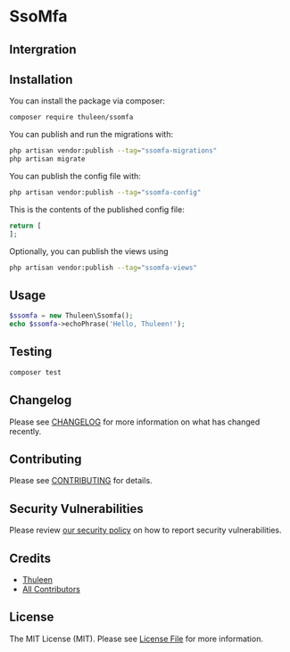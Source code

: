# SsoMfa

## Intergration

## Installation

You can install the package via composer:

```bash
composer require thuleen/ssomfa
```

You can publish and run the migrations with:

```bash
php artisan vendor:publish --tag="ssomfa-migrations"
php artisan migrate
```

You can publish the config file with:

```bash
php artisan vendor:publish --tag="ssomfa-config"
```

This is the contents of the published config file:

```php
return [
];
```

Optionally, you can publish the views using

```bash
php artisan vendor:publish --tag="ssomfa-views"
```

## Usage

```php
$ssomfa = new Thuleen\Ssomfa();
echo $ssomfa->echoPhrase('Hello, Thuleen!');
```

## Testing

```bash
composer test
```

## Changelog

Please see [CHANGELOG](CHANGELOG.md) for more information on what has changed recently.

## Contributing

Please see [CONTRIBUTING](CONTRIBUTING.md) for details.

## Security Vulnerabilities

Please review [our security policy](../../security/policy) on how to report security vulnerabilities.

## Credits

-   [Thuleen](https://github.com/thuleen)
-   [All Contributors](../../contributors)

## License

The MIT License (MIT). Please see [License File](LICENSE.md) for more information.
